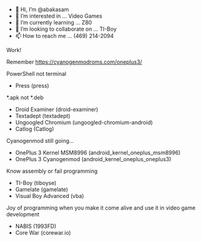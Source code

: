 - 👋 Hi, I’m @abakasam
- 👀 I’m interested in ... Video Games
- 🌱 I’m currently learning ... Z80
- 💞️ I’m looking to collaborate on ... TI-Boy
- 📫 How to reach me ... (469) 214-2094

Work!

Remember https://cyanogenmodroms.com/oneplus3/

PowerShell not terminal
* Press (press)

*.apk not *.deb
* Droid Examiner (droid-examiner)
* Textadept (textadept)
* Ungoogled Chromium (ungoogled-chromium-android)
* Catlog (Catlog)

Cyanogenmod still going...
* OnePlus 3 Kernel MSM8996 (android_kernel_oneplus_msm8996)
* OnePlus 3 Cyanogenmod (android_kernel_oneplus_oneplus3)

Know assembly or fail programming
* TI-Boy (tiboyse)
* Gamelate (gamelate)
* Visual Boy Advanced (vba)

Joy of programming when you make it come alive and use it in video game development
* NABIS (1993FD)
* Core War (corewar.io)

<!---
abakasam/abakasam is a ✨ special ✨ repository because its `README.md` (this file) appears on your GitHub profile.
You can click the Preview link to take a look at your changes.
--->
